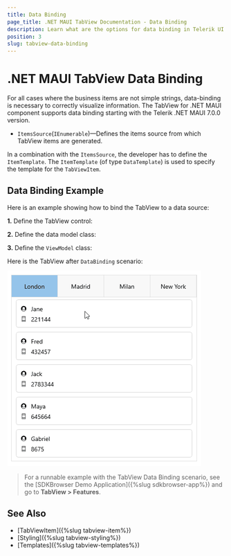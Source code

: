 ```yaml
---
title: Data Binding
page_title: .NET MAUI TabView Documentation - Data Binding
description: Learn what are the options for data binding in Telerik UI TabView for .NET MAUI control.
position: 3
slug: tabview-data-binding
---
```


# .NET MAUI TabView Data Binding

For all cases where the business items are not simple strings, data-binding is necessary to correctly visualize information. The TabView for .NET MAUI component supports data binding starting with the Telerik .NET MAUI 7.0.0 version.

* `ItemsSource`(`IEnumerable`)&mdash;Defines the items source from which TabView items are generated.

In a combination with the `ItemsSource`, the developer has to define the `ItemTemplate`. The `ItemTemplate` (of type `DataTemplate`) is used to specify the template for the `TabViewItem`.

## Data Binding Example

Here is an example showing how to bind the TabView to a data source:

**1.** Define the TabView control:

<snippet id='tabview-data-binding' />

**2.** Define the data model class:

<snippet id='tabview-databinding-datamodel' />

**3.** Define the `ViewModel` class:

<snippet id='tabview-databinding-viewmodel' />

Here is the TabView after `DataBinding` scenario:

![.NET MAUI TabView DataBinding](images/tabview-databinding.gif)

> For a runnable example with the TabView Data Binding scenario, see the [SDKBrowser Demo Application]({%slug sdkbrowser-app%}) and go to **TabView > Features**.

## See Also

- [TabViewItem]({%slug tabview-item%})
- [Styling]({%slug tabview-styling%})
- [Templates]({%slug tabview-templates%})